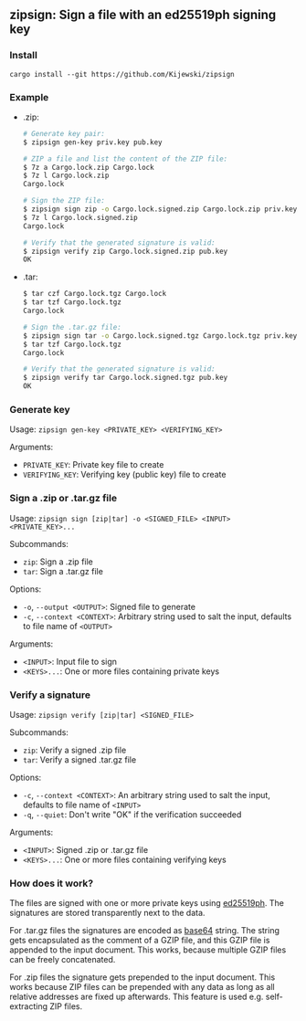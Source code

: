 ## zipsign: Sign a file with an ed25519ph signing key

### Install

```text
cargo install --git https://github.com/Kijewski/zipsign
```

### Example

* .zip:

    ```sh
    # Generate key pair:
    $ zipsign gen-key priv.key pub.key

    # ZIP a file and list the content of the ZIP file:
    $ 7z a Cargo.lock.zip Cargo.lock
    $ 7z l Cargo.lock.zip
    Cargo.lock

    # Sign the ZIP file:
    $ zipsign sign zip -o Cargo.lock.signed.zip Cargo.lock.zip priv.key
    $ 7z l Cargo.lock.signed.zip
    Cargo.lock

    # Verify that the generated signature is valid:
    $ zipsign verify zip Cargo.lock.signed.zip pub.key
    OK
    ```

* .tar:

    ```sh
    $ tar czf Cargo.lock.tgz Cargo.lock
    $ tar tzf Cargo.lock.tgz
    Cargo.lock

    # Sign the .tar.gz file:
    $ zipsign sign tar -o Cargo.lock.signed.tgz Cargo.lock.tgz priv.key
    $ tar tzf Cargo.lock.tgz
    Cargo.lock

    # Verify that the generated signature is valid:
    $ zipsign verify tar Cargo.lock.signed.tgz pub.key
    OK
    ```

### Generate key

Usage: `zipsign gen-key <PRIVATE_KEY> <VERIFYING_KEY>`

Arguments:

* `PRIVATE_KEY`:    Private key file to create
* `VERIFYING_KEY`:  Verifying key (public key) file to create

### Sign a .zip or .tar.gz file

Usage: `zipsign sign [zip|tar] -o <SIGNED_FILE> <INPUT> <PRIVATE_KEY>...`

Subcommands:

* `zip`: Sign a .zip file
* `tar`: Sign a .tar.gz file

Options:

* `-o`, `--output <OUTPUT>`:   Signed file to generate
* `-c`, `--context <CONTEXT>`: Arbitrary string used to salt the input, defaults to file name of `<OUTPUT>`

Arguments:

* `<INPUT>`:   Input file to sign
* `<KEYS>...`: One or more files containing private keys

### Verify a signature

Usage: `zipsign verify [zip|tar] <SIGNED_FILE>`

Subcommands:

* `zip`: Verify a signed .zip file
* `tar`: Verify a signed .tar.gz file

Options:

* `-c`, `--context <CONTEXT>`: An arbitrary string used to salt the input, defaults to file name of `<INPUT>`
* `-q`, `--quiet`:             Don't write "OK" if the verification succeeded

Arguments:

* `<INPUT>`:   Signed .zip or .tar.gz file
* `<KEYS>...`: One or more files containing verifying keys

### How does it work?

The files are signed with one or more private keys using [ed25519ph](https://datatracker.ietf.org/doc/html/rfc8032#section-5.1).
The signatures are stored transparently next to the data.

For .tar.gz files the signatures are encoded as [base64](https://datatracker.ietf.org/doc/html/rfc4648#page-5) string.
The string gets encapsulated as the comment of a GZIP file, and this GZIP file is appended to the input document.
This works, because multiple GZIP files can be freely concatenated.

For .zip files the signature gets prepended to the input document.
This works because ZIP files can be prepended with any data as long as all relative addresses are fixed up afterwards.
This feature is used e.g. self-extracting ZIP files.
